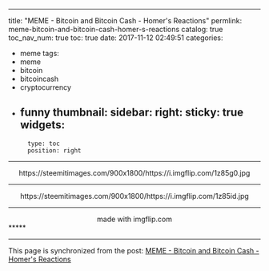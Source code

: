 
---
title: "MEME - Bitcoin and Bitcoin Cash - Homer's Reactions"
permlink: meme-bitcoin-and-bitcoin-cash-homer-s-reactions
catalog: true
toc_nav_num: true
toc: true
date: 2017-11-12 02:49:51
categories:
- meme
tags:
- meme
- bitcoin
- bitcoincash
- cryptocurrency
- funny
thumbnail: 
sidebar:
    right:
        sticky: true
widgets:
    -
        type: toc
        position: right
---


<center>https://steemitimages.com/900x1800/https://i.imgflip.com/1z85g0.jpg</center>

*****

<center>https://steemitimages.com/900x1800/https://i.imgflip.com/1z85id.jpg</center>

*****
<center>made with imgflip.com</center>
*****

- - -

This page is synchronized from the post: [MEME - Bitcoin and Bitcoin Cash - Homer's Reactions](https://steemit.com/@deanliu/meme-bitcoin-and-bitcoin-cash-homer-s-reactions)

